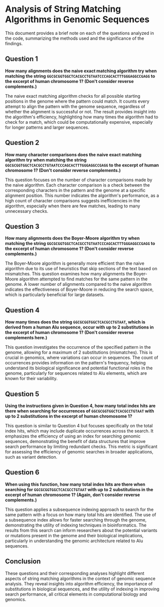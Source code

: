 # Analysis of String Matching Algorithms in Genomic Sequences

This document provides a brief note on each of the questions analyzed in the code, summarizing the methods used and the significance of the findings.

## Question 1
**How many alignments does the naive exact matching algorithm try when matching the string `GGCGCGGTGGCTCACGCCTGTAATCCCAGCACTTTGGGAGGCCGAGG` to the excerpt of human chromosome 1? (Don't consider reverse complements.)**

The naive exact matching algorithm checks for all possible starting positions in the genome where the pattern could match. It counts every attempt to align the pattern with the genome sequence, regardless of whether the alignment is successful or not. The result provides insight into the algorithm's efficiency, highlighting how many times the algorithm had to check for a match, which could be computationally expensive, especially for longer patterns and larger sequences.

## Question 2
**How many character comparisons does the naive exact matching algorithm try when matching the string `GGCGCGGTGGCTCACGCCTGTAATCCCAGCACTTTGGGAGGCCGAGG` to the excerpt of human chromosome 1? (Don't consider reverse complements.)**

This question focuses on the number of character comparisons made by the naive algorithm. Each character comparison is a check between the corresponding characters in the pattern and the genome at a specific alignment position. This number indicates the algorithm's performance, as a high count of character comparisons suggests inefficiencies in the algorithm, especially when there are few matches, leading to many unnecessary checks.

## Question 3
**How many alignments does the Boyer-Moore algorithm try when matching the string `GGCGCGGTGGCTCACGCCTGTAATCCCAGCACTTTGGGAGGCCGAGG` to the excerpt of human chromosome 1? (Don't consider reverse complements.)**

The Boyer-Moore algorithm is generally more efficient than the naive algorithm due to its use of heuristics that skip sections of the text based on mismatches. This question examines how many alignments the Boyer-Moore algorithm attempted to find matches for the same pattern in the genome. A lower number of alignments compared to the naive algorithm indicates the effectiveness of Boyer-Moore in reducing the search space, which is particularly beneficial for large datasets.

## Question 4
**How many times does the string `GGCGCGGTGGCTCACGCCTGTAAT`, which is derived from a human Alu sequence, occur with up to 2 substitutions in the excerpt of human chromosome 1? (Don't consider reverse complements here.)**

This question investigates the occurrence of the specified pattern in the genome, allowing for a maximum of 2 substitutions (mismatches). This is crucial in genomics, where variations can occur in sequences. The count of occurrences provides information on the pattern's frequency, helping understand its biological significance and potential functional roles in the genome, particularly for sequences related to Alu elements, which are known for their variability.

## Question 5
**Using the instructions given in Question 4, how many total index hits are there when searching for occurrences of `GGCGCGGTGGCTCACGCCTGTAAT` with up to 2 substitutions in the excerpt of human chromosome 1?**

This question is similar to Question 4 but focuses specifically on the total index hits, which may include duplicate occurrences across the search. It emphasizes the efficiency of using an index for searching genomic sequences, demonstrating the benefit of data structures that improve search performance by limiting redundant checks. This metric is significant for assessing the efficiency of genomic searches in broader applications, such as variant detection.

## Question 6
**When using this function, how many total index hits are there when searching for `GGCGCGGTGGCTCACGCCTGTAAT` with up to 2 substitutions in the excerpt of human chromosome 1? (Again, don't consider reverse complements.)**

This question applies a subsequence indexing approach to search for the same pattern with a focus on how many total hits are identified. The use of a subsequence index allows for faster searching through the genome, demonstrating the utility of indexing techniques in bioinformatics. The results from this search can inform researchers about the potential variants or mutations present in the genome and their biological implications, particularly in understanding the genomic architecture related to Alu sequences.

## Conclusion
These questions and their corresponding analyses highlight different aspects of string matching algorithms in the context of genomic sequence analysis. They reveal insights into algorithm efficiency, the importance of substitutions in biological sequences, and the utility of indexing in improving search performance, all critical elements in computational biology and genomics.
